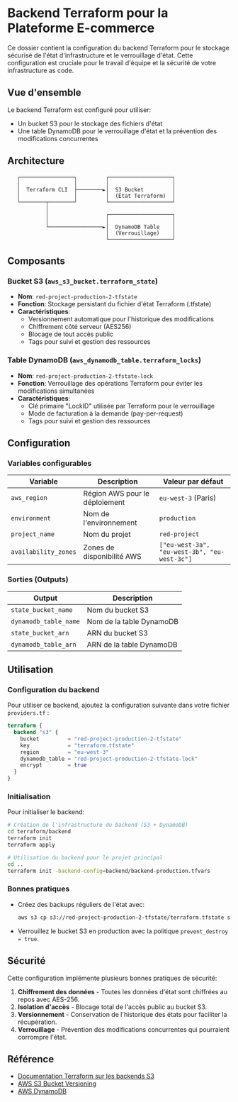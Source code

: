 # Backend Terraform pour la Plateforme E-commerce

Ce dossier contient la configuration du backend Terraform pour le stockage sécurisé de l'état d'infrastructure et le verrouillage d'état. Cette configuration est cruciale pour le travail d'équipe et la sécurité de votre infrastructure as code.

## Vue d'ensemble

Le backend Terraform est configuré pour utiliser:
- Un bucket S3 pour le stockage des fichiers d'état
- Une table DynamoDB pour le verrouillage d'état et la prévention des modifications concurrentes

## Architecture

```
   ┌─────────────────┐         ┌────────────────────┐
   │                 │         │                    │
   │  Terraform CLI  ├────────►│  S3 Bucket         │
   │                 │         │  (État Terraform)  │
   └────────┬────────┘         └────────────────────┘
            │
            │                  ┌────────────────────┐
            │                  │                    │
            └─────────────────►│  DynamoDB Table    │
                               │  (Verrouillage)    │
                               └────────────────────┘
```

## Composants

### Bucket S3 (`aws_s3_bucket.terraform_state`)
- **Nom**: `red-project-production-2-tfstate`
- **Fonction**: Stockage persistant du fichier d'état Terraform (.tfstate)
- **Caractéristiques**:
  - Versionnement automatique pour l'historique des modifications
  - Chiffrement côté serveur (AES256)
  - Blocage de tout accès public
  - Tags pour suivi et gestion des ressources

### Table DynamoDB (`aws_dynamodb_table.terraform_locks`)
- **Nom**: `red-project-production-2-tfstate-lock`
- **Fonction**: Verrouillage des opérations Terraform pour éviter les modifications simultanées
- **Caractéristiques**:
  - Clé primaire "LockID" utilisée par Terraform pour le verrouillage
  - Mode de facturation à la demande (pay-per-request)
  - Tags pour suivi et gestion des ressources

## Configuration

### Variables configurables

| Variable | Description | Valeur par défaut |
|----------|-------------|-------------------|
| `aws_region` | Région AWS pour le déploiement | `eu-west-3` (Paris) |
| `environment` | Nom de l'environnement | `production` |
| `project_name` | Nom du projet | `red-project` |
| `availability_zones` | Zones de disponibilité AWS | `["eu-west-3a", "eu-west-3b", "eu-west-3c"]` |

### Sorties (Outputs)

| Output | Description |
|--------|-------------|
| `state_bucket_name` | Nom du bucket S3 |
| `dynamodb_table_name` | Nom de la table DynamoDB |
| `state_bucket_arn` | ARN du bucket S3 |
| `dynamodb_table_arn` | ARN de la table DynamoDB |

## Utilisation

### Configuration du backend

Pour utiliser ce backend, ajoutez la configuration suivante dans votre fichier `providers.tf` :

```terraform
terraform {
  backend "s3" {
    bucket         = "red-project-production-2-tfstate"
    key            = "terraform.tfstate"
    region         = "eu-west-3"
    dynamodb_table = "red-project-production-2-tfstate-lock"
    encrypt        = true
  }
}
```

### Initialisation

Pour initialiser le backend:

```bash
# Création de l'infrastructure du backend (S3 + DynamoDB)
cd terraform/backend
terraform init
terraform apply

# Utilisation du backend pour le projet principal
cd ..
terraform init -backend-config=backend/backend-production.tfvars
```

### Bonnes pratiques

- Créez des backups réguliers de l'état avec:
  ```bash
  aws s3 cp s3://red-project-production-2-tfstate/terraform.tfstate s3://red-project-production-tfstate-backup/$(date +%Y-%m-%d_%H-%M)/terraform.tfstate
  ```

- Verrouillez le bucket S3 en production avec la politique `prevent_destroy = true`.

## Sécurité

Cette configuration implémente plusieurs bonnes pratiques de sécurité:

1. **Chiffrement des données** - Toutes les données d'état sont chiffrées au repos avec AES-256.
2. **Isolation d'accès** - Blocage total de l'accès public au bucket S3.
3. **Versionnement** - Conservation de l'historique des états pour faciliter la récupération.
4. **Verrouillage** - Prévention des modifications concurrentes qui pourraient corrompre l'état.

## Référence

- [Documentation Terraform sur les backends S3](https://www.terraform.io/docs/language/settings/backends/s3.html)
- [AWS S3 Bucket Versioning](https://docs.aws.amazon.com/AmazonS3/latest/userguide/Versioning.html)
- [AWS DynamoDB](https://docs.aws.amazon.com/amazondynamodb/latest/developerguide/Introduction.html)